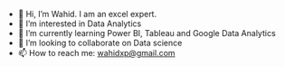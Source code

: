 - 👋 Hi, I’m Wahid. I am an excel expert.
- 👀 I’m interested in Data Analytics
- 🌱 I’m currently learning Power BI, Tableau and Google Data Analytics
- 💞️ I’m looking to collaborate on Data science
- 📫 How to reach me: wahidxp@gmail.com

<!---
wahidxp/wahidxp is a ✨ special ✨ repository because its `README.md` (this file) appears on your GitHub profile.
You can click the Preview link to take a look at your changes.
--->
